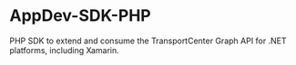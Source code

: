 # AppDev-SDK-PHP
PHP SDK to extend and consume the TransportCenter Graph API for .NET platforms, including Xamarin.
